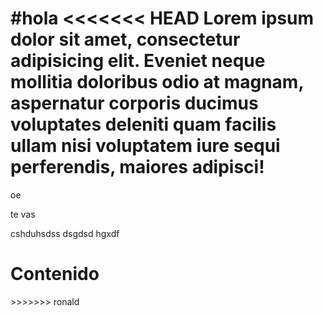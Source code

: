 #hola
<<<<<<< HEAD
Lorem ipsum dolor sit amet, consectetur adipisicing elit. Eveniet neque mollitia doloribus odio at magnam, aspernatur corporis ducimus voluptates deleniti quam facilis ullam nisi voluptatem iure sequi perferendis, maiores adipisci!
=======
oe

te vas

cshduhsdss
dsgdsd
hgxdf
<h1>Contenido</h1>
>>>>>>> ronald
